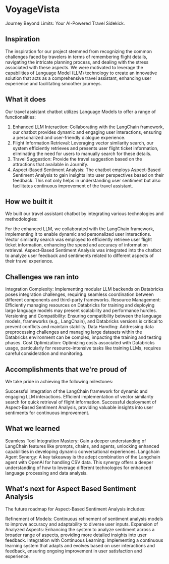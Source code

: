 # VoyageVista
Journey Beyond Limits: Your AI-Powered Travel Sidekick.

## Inspiration
The inspiration for our project stemmed from recognizing the common challenges faced by travelers in terms of remembering flight details, navigating the intricate planning process, and dealing with the stress associated with these aspects. We were motivated to leverage the capabilities of Language Model (LLM) technology to create an innovative solution that acts as a comprehensive travel assistant, enhancing user experience and facilitating smoother journeys.

## What it does
Our travel assistant chatbot utilizes Language Models to offer a range of functionalities:

1. Enhanced LLM Interaction: Collaborating with the LangChain framework, our chatbot provides dynamic and engaging user interactions, ensuring a personalized and user-friendly dialogue experience.
2. Flight Information Retrieval: Leveraging vector similarity search, our system efficiently retrieves and presents user flight ticket information, eliminating the need for users to manually search for these details.
3. Travel Suggestion: Provide the travel suggestion based on the attractions that available in Journify.
4. Aspect-Based Sentiment Analysis: The chatbot employs Aspect-Based Sentiment Analysis to gain insights into user perspectives based on their feedback. This not only helps in understanding user sentiment but also facilitates continuous improvement of the travel assistant.

## How we built it
We built our travel assistant chatbot by integrating various technologies and methodologies:

For the enhanced LLM, we collaborated with the LangChain framework, implementing it to enable dynamic and personalized user interactions.
Vector similarity search was employed to efficiently retrieve user flight ticket information, enhancing the speed and accuracy of information retrieval.
Aspect-Based Sentiment Analysis was integrated into the chatbot to analyze user feedback and sentiments related to different aspects of their travel experience.

## Challenges we ran into
Integration Complexity: Implementing modular LLM backends on Databricks poses integration challenges, requiring seamless coordination between different components and third-party frameworks.
Resource Management: Efficiently managing resources on Databricks for training and deploying large language models may present scalability and performance hurdles.
Versioning and Compatibility: Ensuring compatibility between the language models, frameworks (e.g., LangChain), and Databricks versions is critical to prevent conflicts and maintain stability.
Data Handling: Addressing data preprocessing challenges and managing large datasets within the Databricks environment can be complex, impacting the training and testing phases.
Cost Optimization: Optimizing costs associated with Databricks usage, particularly for resource-intensive tasks like training LLMs, requires careful consideration and monitoring.

## Accomplishments that we're proud of
We take pride in achieving the following milestones:

Successful integration of the LangChain framework for dynamic and engaging LLM interactions.
Efficient implementation of vector similarity search for quick retrieval of flight information.
Successful deployment of Aspect-Based Sentiment Analysis, providing valuable insights into user sentiments for continuous improvement.

## What we learned
Seamless Tool Integration Mastery: Gain a deeper understanding of LangChain features like prompts, chains, and agents, unlocking enhanced capabilities in developing dynamic conversational experiences.
Langchain Agent Synergy: A key takeaway is the adept combination of the Langchain agent with OpenAI for handling CSV data. This synergy offers a deeper understanding of how to leverage different technologies for enhanced language processing and data analysis.

## What's next for Aspect Based Sentiment Analysis
The future roadmap for Aspect-Based Sentiment Analysis includes:

Refinement of Models: Continuous refinement of sentiment analysis models to improve accuracy and adaptability to diverse user inputs.
Expansion of Analyzed Aspects: Enhancing the system to analyze sentiment across a broader range of aspects, providing more detailed insights into user feedback.
Integration with Continuous Learning: Implementing a continuous learning system that adapts and evolves based on user interactions and feedback, ensuring ongoing improvement in user satisfaction and experience.
